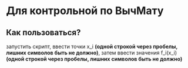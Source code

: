 # Для контрольной по ВычМату

## Как пользоваться?

запустить скрипт, ввести точки x_i **(одной строкой через пробелы, лишних символов быть не должно)**, затем ввести значения f_i(x_i) **(одной строкой через пробелы, лишних символов быть не должно)**
